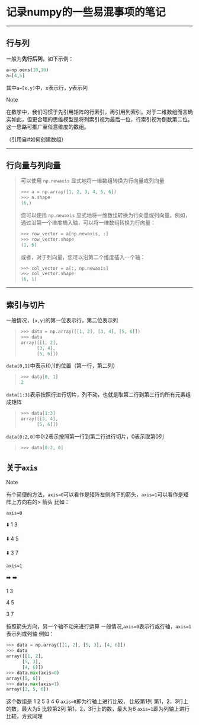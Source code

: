 # 记录numpy的一些易混事项的笔记
---
## 行与列
一般为**先行后列**，如下示例：
```py
a=np.oens(10,10)
a=[4,5]
```
其中`a=[x,y]`中，x表示行，y表示列
> [!NOTE]
> 在数学中，我们习惯于先引用矩阵的行索引，再引用列索引。对于二维数组而言确实如此，但更合理的思维模型是将列索引视为最后一位，行索引视为倒数第二位。这一思路可推广至任意维度的数组。
>
> （引用自#如何创建数组）
---
## 行向量与列向量
> 可以使用 `np.newaxis` 显式地将一维数组转换为行向量或列向量
> ```py
> >>> a = np.array([1, 2, 3, 4, 5, 6])
> >>> a.shape
> (6,)
> ```
> 您可以使用 `np.newaxis` 显式地将一维数组转换为行向量或列向量。例如，通过沿第一个维度插入轴，可以将一维数组转换为行向量：
> ```py
> >>> row_vector = a[np.newaxis, :]
> >>> row_vector.shape
> (1, 6)
> ```
> 或者，对于列向量，您可以沿第二个维度插入一个轴：
> ```py
> >>> col_vector = a[:, np.newaxis]
> >>> col_vector.shape
> (6, 1)
> ```
---
## 索引与切片
一般情况，`[x,y]`的第一位表示行，第二位表示列
> ```py
> >>> data = np.array([[1, 2], [3, 4], [5, 6]])
> >>> data
> array([[1, 2],
>       [3, 4],
>       [5, 6]])
> ```
`data[0,1]`中表示(0,1)的位置（第一行，第二列）
> ```py
> >>> data[0, 1]
> 2
> ```
`data[1:3]`表示按照行进行切片，列不动，也就是取第二行到第三行的所有元素组成矩阵
> ```py
> >>> data[1:3]
> array([[3, 4],
>       [5, 6]])
> ```
`data[0:2,0]`中0:2表示按照第一行到第二行进行切片，0表示取第0列
> ```py
> >>> data[0:2, 0]
> ```
## 关于`axis`
> [!NOTE]
> 有个简便的方法，`axis=0`可以看作是矩阵左侧向下的箭头，`axis=1`可以看作是矩阵上方向右的> 箭头
> 比如：
>
> `axis=0`
>
>  ⬇️ 1 3
> 
>  ⬇️ 4 5
> 
> ⬇️ 3 7
> 
> `axis=1`
>
> ➡️ ➡️
> 
>  1  3
>  
>  4  5
>  
>  3  7
>  
> 按照箭头方向，另一个轴不动来进行运算
一般情况,`axis=0`表示行或行轴，`axis=1`表示列或列轴
例如：
> ```py
> >>> data = np.array([[1, 2], [5, 3], [4, 6]])
> >>> data
> array([[1, 2],
>       [5, 3],
>       [4, 6]])
> >>> data.max(axis=0)
> array([5, 6])
> >>> data.max(axis=1)
> array([2, 5, 6])
> ```
这个数组是
1 2
5 3
4 6
`axis=0`即为行轴上进行比较，
比较第1列 第1，2，3行上的数，最大为5
比较第2列 第1，2，3行上的数，最大为6
`axis=1`即为列轴上进行比较，方式同理
